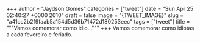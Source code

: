 
+++
author = "Jaydson Gomes"
categories = ["tweet"]
date = "Sun Apr 25 02:40:27 +0000 2010"
draft = false
image = "{TWEET_IMAGE}"
slug = "a41cc2b2f9faab5a154d5d36b71472d180253eec"
tags = ["tweet"]
title = """Vamos comemorar como idio..."""
+++
Vamos comemorar como idiotas a cada fevereiro e feriado.
